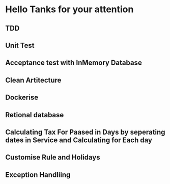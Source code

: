 # Hello Tanks for your attention 
## TDD
## Unit Test
## Acceptance test with InMemory Database
## Clean Artitecture
## Dockerise
## Retional database
## Calculating Tax For Paased in Days by seperating dates in Service and Calculating for Each day
## Customise Rule and Holidays
## Exception Handliing
